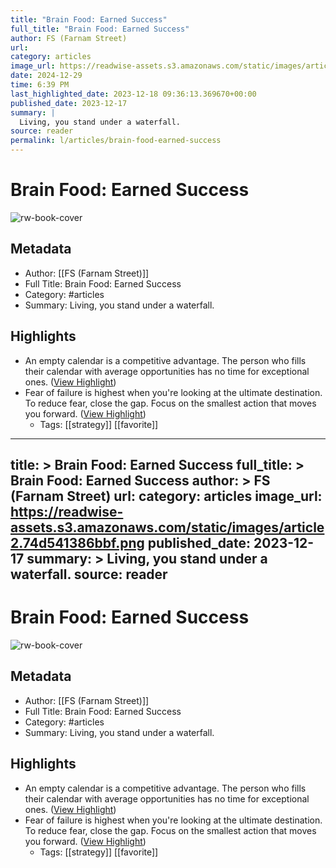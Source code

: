 ```yaml
---
title: "Brain Food: Earned Success"
full_title: "Brain Food: Earned Success"
author: FS (Farnam Street)
url: 
category: articles
image_url: https://readwise-assets.s3.amazonaws.com/static/images/article2.74d541386bbf.png
date: 2024-12-29
time: 6:39 PM
last_highlighted_date: 2023-12-18 09:36:13.369670+00:00
published_date: 2023-12-17
summary: |
  Living, you stand under a waterfall.
source: reader
permalink: l/articles/brain-food-earned-success
---
```

# Brain Food: Earned Success

![rw-book-cover](https://readwise-assets.s3.amazonaws.com/static/images/article2.74d541386bbf.png)

## Metadata
- Author: [[FS (Farnam Street)]]
- Full Title: Brain Food: Earned Success
- Category: #articles
- Summary: Living, you stand under a waterfall.

## Highlights
- An empty calendar is a competitive advantage. The person who fills their calendar with average opportunities has no time for exceptional ones. ([View Highlight](https://read.readwise.io/read/01hhy4gsqdsaswe7xn2szwvh4y))
- Fear of failure is highest when you're looking at the ultimate destination. To reduce fear, close the gap. Focus on the smallest action that moves you forward. ([View Highlight](https://read.readwise.io/read/01hhy4gxnspnrx77xp7nfkqqcs))
    - Tags: [[strategy]] [[favorite]] 


---
title: >
  Brain Food: Earned Success
full_title: >
  Brain Food: Earned Success
author: >
  FS (Farnam Street)
url: 
category: articles
image_url: https://readwise-assets.s3.amazonaws.com/static/images/article2.74d541386bbf.png
published_date: 2023-12-17
summary: >
  Living, you stand under a waterfall.
source: reader
---
# Brain Food: Earned Success

![rw-book-cover](https://readwise-assets.s3.amazonaws.com/static/images/article2.74d541386bbf.png)

## Metadata
- Author: [[FS (Farnam Street)]]
- Full Title: Brain Food: Earned Success
- Category: #articles
- Summary: Living, you stand under a waterfall.

## Highlights
- An empty calendar is a competitive advantage. The person who fills their calendar with average opportunities has no time for exceptional ones. ([View Highlight](https://read.readwise.io/read/01hhy4gsqdsaswe7xn2szwvh4y))
- Fear of failure is highest when you're looking at the ultimate destination. To reduce fear, close the gap. Focus on the smallest action that moves you forward. ([View Highlight](https://read.readwise.io/read/01hhy4gxnspnrx77xp7nfkqqcs))
    - Tags: [[strategy]] [[favorite]] 


